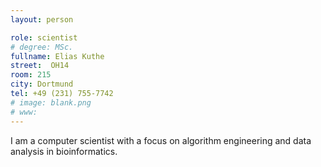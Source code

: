 ```yaml
---
layout: person

role: scientist
# degree: MSc.
fullname: Elias Kuthe
street:  OH14
room: 215
city: Dortmund
tel: +49 (231) 755-7742
# image: blank.png
# www:
---
```


I am a computer scientist with a focus on algorithm engineering and data analysis in bioinformatics.

